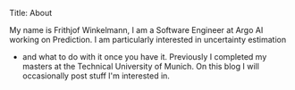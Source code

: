 Title: About

My name is Frithjof Winkelmann, I am a Software Engineer at Argo AI
working on Prediction. I am particularly interested in uncertainty estimation
 - and what to do with it once you have it. Previously I completed my masters at the
Technical University of Munich.
On this blog I will occasionally post stuff I'm interested in.